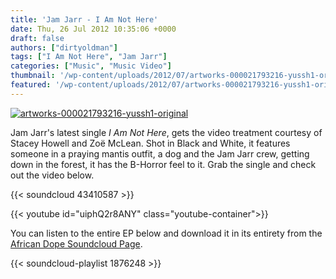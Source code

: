 ```yaml
---
title: 'Jam Jarr - I Am Not Here'
date: Thu, 26 Jul 2012 10:35:06 +0000
draft: false
authors: ["dirtyoldman"]
tags: ["I Am Not Here", "Jam Jarr"]
categories: ["Music", "Music Video"]
thumbnail: '/wp-content/uploads/2012/07/artworks-000021793216-yussh1-original-150x150.jpg'
featured: '/wp-content/uploads/2012/07/artworks-000021793216-yussh1-original-304x190.jpg'
---
```


[![](/wp-content/uploads/2012/07/artworks-000021793216-yussh1-original-e1343298058367.jpg "artworks-000021793216-yussh1-original")](/2012/07/26/jam-jarr-i-am-not-here/artworks-000021793216-yussh1-original/)

Jam Jarr's latest single _I Am Not Here_, gets the video treatment courtesy of Stacey Howell and Zoë McLean. Shot in Black and White, it features someone in a praying mantis outfit, a dog and the Jam Jarr crew, getting down in the forest, it has the B-Horror feel to it. Grab the single and check out the video below.

{{< soundcloud 43410587 >}}

{{< youtube id="uiphQ2r8ANY" class="youtube-container">}}

You can listen to the entire EP below and download it in its entirety from the [African Dope Soundcloud Page](https://soundcloud.com/africandope/).

{{< soundcloud-playlist 1876248 >}}
